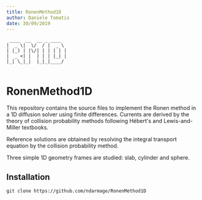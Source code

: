 ```yaml
---
title: RonenMethod1D
author: Daniele Tomatis
date: 30/09/2019
---
```


```
 ____  __  __ _ ____  
|  _ \|  \/  / |  _ \ 
| |_) | |\/| | | | | |
|  _ <| |  | | | |_| |
|_| \_|_|  |_|_|____/ 
                      
```

# RonenMethod1D

This repository contains the source files to implement the Ronen method in a 1D diffusion solver using finite differences. Currents are derived by the theory of collision probability methods following Hébert's and Lewis-and-Miller textbooks.

Reference solutions are obtained by resolving the integral transport equation by the collision probability method.

Three simple 1D geometry frames are studied: slab, cylinder and sphere.

## Installation

```
git clone https://github.com/ndarmage/RonenMethod1D
```
